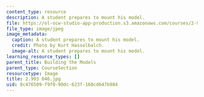 ```yaml
---
content_type: resource
description: A student prepares to mount his model.
file: https://ol-ocw-studio-app-production.s3.amazonaws.com/courses/2-993-special-topics-in-mechanical-engineering-the-art-and-science-of-boat-design-january-iap-2007/8c476509f9f090dc623f160cd647b984_2993046.jpg
file_type: image/jpeg
image_metadata:
  caption: A student prepares to mount his model.
  credit: Photo by Kurt Hasselbalch.
  image-alt: A student prepares to mount his model.
learning_resource_types: []
parent_title: Building the Models
parent_type: CourseSection
resourcetype: Image
title: 2.993 046.jpg
uid: 8c476509-f9f0-90dc-623f-160cd647b984
---
```

